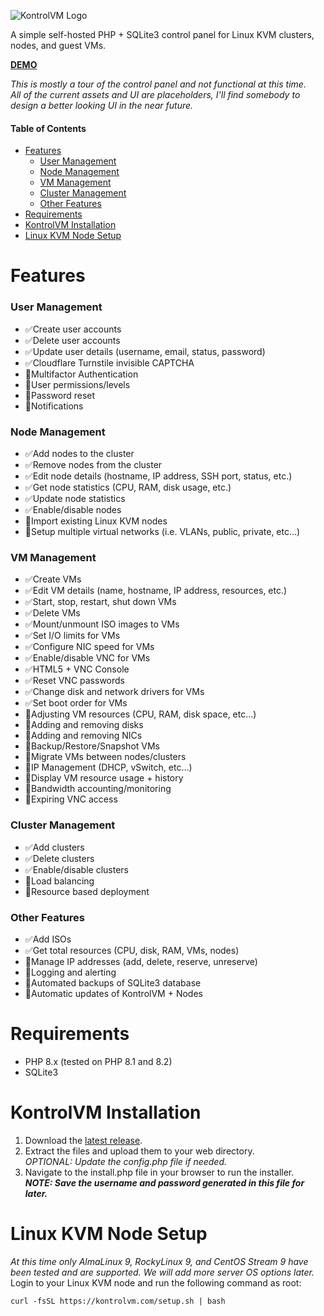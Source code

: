 ![KontrolVM Logo](https://kontrolvm.com/logo.png)  

A simple self-hosted PHP + SQLite3 control panel for Linux KVM clusters, nodes, and guest VMs.

[**DEMO**](https://demo.kontrolvm.com)  

*This is mostly a tour of the control panel and not functional at this time.  
All of the current assets and UI are placeholders, I'll find somebody to design a better looking UI in the near future.*

#### Table of Contents  
- [Features](#features)  
    - [User Management](#user-management)  
    - [Node Management](#node-management)  
    - [VM Management](#vm-management)  
    - [Cluster Management](#cluster-management)  
    - [Other Features](#other-features)  
- [Requirements](#requirements)  
- [KontrolVM Installation](#kontrolvm-installation)  
- [Linux KVM Node Setup](#linux-kvm-node-setup)  

##

# Features
### User Management

 - ✅Create user accounts
 - ✅Delete user accounts
 - ✅Update user details (username, email, status, password)
 - ✅Cloudflare Turnstile invisible CAPTCHA
 - 🚧Multifactor Authentication
 - 🚧User permissions/levels
 - 🚧Password reset
 - 🚧Notifications

### Node Management

 - ✅Add nodes to the cluster
 - ✅Remove nodes from the cluster
 - ✅Edit node details (hostname, IP address, SSH port, status, etc.)
 - ✅Get node statistics (CPU, RAM, disk usage, etc.)
 - ✅Update node statistics
 - ✅Enable/disable nodes
 - 🚧Import existing Linux KVM nodes
 - 🚧Setup multiple virtual networks (i.e. VLANs, public, private, etc...)

### VM Management

 - ✅Create VMs
 - ✅Edit VM details (name, hostname, IP address, resources, etc.)
 - ✅Start, stop, restart, shut down VMs
 - ✅Delete VMs
 - ✅Mount/unmount ISO images to VMs
 - ✅Set I/O limits for VMs
 - ✅Configure NIC speed for VMs
 - ✅Enable/disable VNC for VMs
 - ✅HTML5 + VNC Console
 - ✅Reset VNC passwords
 - ✅Change disk and network drivers for VMs
 - ✅Set boot order for VMs
 - 🚧Adjusting VM resources (CPU, RAM, disk space, etc...)
 - 🚧Adding and removing disks
 - 🚧Adding and removing NICs
 - 🚧Backup/Restore/Snapshot VMs
 - 🚧Migrate VMs between nodes/clusters
 - 🚧IP Management (DHCP, vSwitch, etc...)
 - 🚧Display VM resource usage + history
 - 🚧Bandwidth accounting/monitoring
 - 🚧Expiring VNC access

### Cluster Management

 - ✅Add clusters
 - ✅Delete clusters
 - ✅Enable/disable clusters
 - 🚧Load balancing
 - 🚧Resource based deployment

### Other Features

 - ✅Add ISOs
 - ✅Get total resources (CPU, disk, RAM, VMs, nodes)
 - 🚧Manage IP addresses (add, delete, reserve, unreserve)
 - 🚧Logging and alerting
 - 🚧Automated backups of SQLite3 database
 - 🚧Automatic updates of KontrolVM + Nodes

# Requirements

 - PHP 8.x (tested on PHP 8.1 and 8.2)
 - SQLite3

# KontrolVM Installation

 1. Download the [latest release](https://github.com/KuJoe/kontrolvm/releases).
 2. Extract the files and upload them to your web directory.  
	 *OPTIONAL: Update the config.php file if needed.*
 3. Navigate to the install.php file in your browser to run the installer.  
	 ***NOTE: Save the username and password generated in this file for later.***

# Linux KVM Node Setup
*At this time only AlmaLinux 9, RockyLinux 9, and CentOS Stream 9 have been tested and are supported. We will add more server OS options later.*
Login to your Linux KVM node and run the following command as root:

    curl -fsSL https://kontrolvm.com/setup.sh | bash